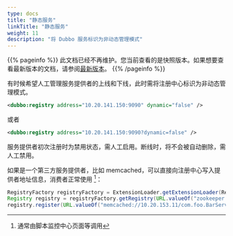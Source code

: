 ```yaml
---
type: docs
title: "静态服务"
linkTitle: "静态服务"
weight: 11
description: "将 Dubbo 服务标识为非动态管理模式"
---
```


{{% pageinfo %}} 此文档已经不再维护。您当前查看的是快照版本。如果想要查看最新版本的文档，请参阅[最新版本](/zh-cn/docs3-v2/java-sdk/reference-manual/registry/simple/)。
{{% /pageinfo %}}

有时候希望人工管理服务提供者的上线和下线，此时需将注册中心标识为非动态管理模式。

```xml
<dubbo:registry address="10.20.141.150:9090" dynamic="false" />
```

或者

```xml
<dubbo:registry address="10.20.141.150:9090?dynamic=false" />
```

服务提供者初次注册时为禁用状态，需人工启用。断线时，将不会被自动删除，需人工禁用。

如果是一个第三方服务提供者，比如 memcached，可以直接向注册中心写入提供者地址信息，消费者正常使用 [^1]：

```java
RegistryFactory registryFactory = ExtensionLoader.getExtensionLoader(RegistryFactory.class).getAdaptiveExtension();
Registry registry = registryFactory.getRegistry(URL.valueOf("zookeeper://10.20.153.10:2181"));
registry.register(URL.valueOf("memcached://10.20.153.11/com.foo.BarService?category=providers&dynamic=false&application=foo"));
```

[^1]: 通常由脚本监控中心页面等调用